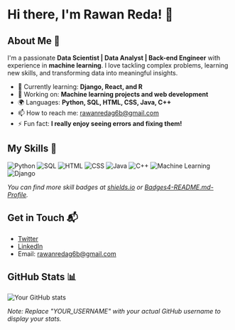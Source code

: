# Hi there, I'm Rawan Reda! 👋

## About Me 🚀

I'm a passionate **Data Scientist | Data Analyst | Back-end Engineer** with experience in **machine learning**. I love tackling complex problems, learning new skills, and transforming data into meaningful insights.

- 🌱 Currently learning: **Django, React, and R**
- 🔭 Working on: **Machine learning projects and web development**
- 🌍 Languages: **Python, SQL, HTML, CSS, Java, C++**
- 📫 How to reach me: [rawanredag6b@gmail.com](mailto:rawanredag6b@gmail.com)
- ⚡ Fun fact: **I really enjoy seeing errors and fixing them!**

## My Skills 🧠

![Python](https://img.shields.io/badge/-Python-3776AB?style=flat-square&logo=python&logoColor=white)
![SQL](https://img.shields.io/badge/-SQL-4479A1?style=flat-square&logo=postgresql&logoColor=white)
![HTML](https://img.shields.io/badge/-HTML-E34F26?style=flat-square&logo=html5&logoColor=white)
![CSS](https://img.shields.io/badge/-CSS-1572B6?style=flat-square&logo=css3&logoColor=white)
![Java](https://img.shields.io/badge/-Java-007396?style=flat-square&logo=java&logoColor=white)
![C++](https://img.shields.io/badge/-C++-00599C?style=flat-square&logo=c%2B%2B&logoColor=white)
![Machine Learning](https://img.shields.io/badge/-Machine%20Learning-FF6F00?style=flat-square&logo=tensorflow&logoColor=white)
![Django](https://img.shields.io/badge/-Django-092E20?style=flat-square&logo=django&logoColor=white)

*You can find more skill badges at [shields.io](https://shields.io/) or [Badges4-README.md-Profile](https://github.com/alexandresanlim/Badges4-README.md-Profile).*

## Get in Touch 📬

- [Twitter](https://x.com/RawanReda12959)
- [LinkedIn](https://www.linkedin.com/in/rawan-reda-479016284/)
- Email: [rawanredag6b@gmail.com](mailto:rawanredag6b@gmail.com)

## GitHub Stats 📊

![Your GitHub stats](https://github-readme-stats.vercel.app/api?username=YOUR_USERNAME&show_icons=true&theme=radical)

*Note: Replace "YOUR_USERNAME" with your actual GitHub username to display your stats.*
